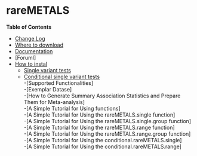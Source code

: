 # rareMETALS

**Table of Contents**

- [Change Log](#introduction)
- [Where to download](#citation)
- [Documentation](#Installing-the-rareGWAMA-R-package)
- [Foruml]
- [How to instal](#quick-tutorial)
    - [Single variant tests](#Single-variant-tests)
    - [Conditional single variant tests](#conditional-single-variant-tests)   
-[Supported Functionalities]  
-[Exemplar Datase]  
-[How to Generate Summary Association Statistics and Prepare Them for Meta-analysis]  
-[A Simple Tutorial for Using functions]  
 -[A Simple Tutorial for Using the rareMETALS.single function]  
 -[A Simple Tutorial for Using the rareMETALS.single.group function]  
 -[A Simple Tutorial for Using the rareMETALS.range function]  
 -[A Simple Tutorial for Using the rareMETALS.range.group function]  
 -[A Simple Tutorial for Using the conditional.rareMETALS.single]  
 -[A Simple Tutorial for Using the conditional.rareMETALS.range]  

